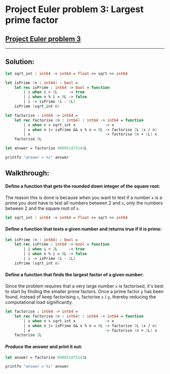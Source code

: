 # Project Euler problem 3: Largest prime factor
[Project Euler problem 3](https://projecteuler.net/problem=3)
---
___
## Solution:
```fsharp
let sqrt_int : int64 -> int64 = float >> sqrt >> int64

let isPrime (n : int64) : bool =
    let rec isPrime : int64 -> bool = function
        | i when i < 2L     -> true
        | i when n % i = 0L -> false
        | i -> isPrime (i - 1L)
    isPrime (sqrt_int n)

let factorise : int64 -> int64 =
    let rec factorise (n : int64) : int64 -> int64 = function
        | x when n > sqrt_int x             -> x
        | x when n |> isPrime && x % n = 0L -> factorise 2L (x / n)
        | x                                 -> factorise (n + 1L) x
    factorise 2L

let answer = factorise 600851475143L

printfn "answer = %i" answer
```

## Walkthrough:

#### Define a function that gets the rounded down integer of the square root:
The reason this is done is because when you want to test if a number `x` is a prime you dont have to test all numbers between 2 and `x`, only the numbers between 2 and the square root of `x`.
```fsharp
let sqrt_int : int64 -> int64 = float >> sqrt >> int64
```

#### Define a function that tests a given number and returns true if it is prime:
```fsharp
let isPrime (n : int64) : bool =
    let rec isPrime : int64 -> bool = function
        | i when i < 2L     -> true
        | i when n % i = 0L -> false
        | i -> isPrime (i - 1L)
    isPrime (sqrt_int n)
```

#### Define a function that finds the largest factor of a given number:
Since the problem requires that a very large number `x` is factorised, it's best to start by finding the smaller prime factors. Once a prime factor `p` has been found, instead of keep factorising `x`, factorise `x` / `p`, thereby reducing the computational load significantly.
```fsharp
let factorise : int64 -> int64 =
    let rec factorise (n : int64) : int64 -> int64 = function
        | x when n > sqrt_int x             -> x
        | x when n |> isPrime && x % n = 0L -> factorise 2L (x / n)
        | x                                 -> factorise (n + 1L) x
    factorise 2L
```

#### Produce the answer and print it out:
```fsharp
let answer = factorise 600851475143L

printfn "answer = %i" answer
```